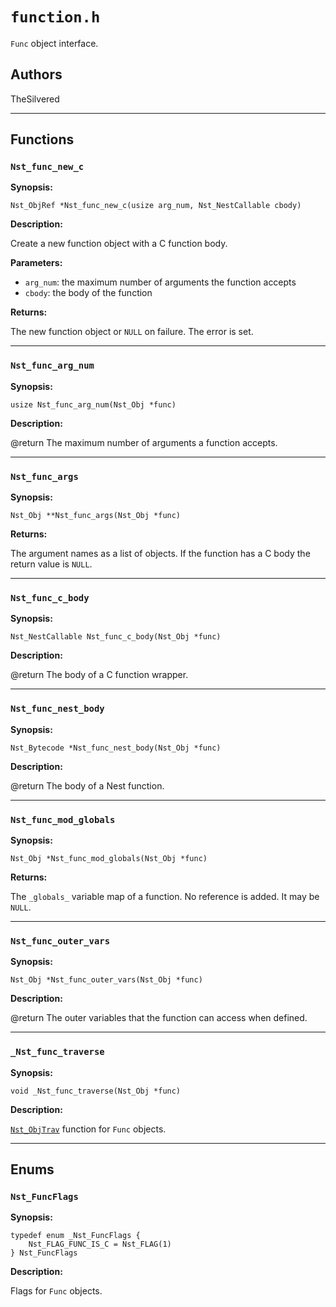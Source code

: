 # `function.h`

`Func` object interface.

## Authors

TheSilvered

---

## Functions

### `Nst_func_new_c`

**Synopsis:**

```better-c
Nst_ObjRef *Nst_func_new_c(usize arg_num, Nst_NestCallable cbody)
```

**Description:**

Create a new function object with a C function body.

**Parameters:**

- `arg_num`: the maximum number of arguments the function accepts
- `cbody`: the body of the function

**Returns:**

The new function object or `NULL` on failure. The error is set.

---

### `Nst_func_arg_num`

**Synopsis:**

```better-c
usize Nst_func_arg_num(Nst_Obj *func)
```

**Description:**

@return The maximum number of arguments a function accepts.

---

### `Nst_func_args`

**Synopsis:**

```better-c
Nst_Obj **Nst_func_args(Nst_Obj *func)
```

**Returns:**

The argument names as a list of objects. If the function has a C body the return
value is `NULL`.

---

### `Nst_func_c_body`

**Synopsis:**

```better-c
Nst_NestCallable Nst_func_c_body(Nst_Obj *func)
```

**Description:**

@return The body of a C function wrapper.

---

### `Nst_func_nest_body`

**Synopsis:**

```better-c
Nst_Bytecode *Nst_func_nest_body(Nst_Obj *func)
```

**Description:**

@return The body of a Nest function.

---

### `Nst_func_mod_globals`

**Synopsis:**

```better-c
Nst_Obj *Nst_func_mod_globals(Nst_Obj *func)
```

**Returns:**

The `_globals_` variable map of a function. No reference is added. It may be
`NULL`.

---

### `Nst_func_outer_vars`

**Synopsis:**

```better-c
Nst_Obj *Nst_func_outer_vars(Nst_Obj *func)
```

**Description:**

@return The outer variables that the function can access when defined.

---

### `_Nst_func_traverse`

**Synopsis:**

```better-c
void _Nst_func_traverse(Nst_Obj *func)
```

**Description:**

[`Nst_ObjTrav`](c_api-obj.md#nst_objtrav) function for `Func` objects.

---

## Enums

### `Nst_FuncFlags`

**Synopsis:**

```better-c
typedef enum _Nst_FuncFlags {
    Nst_FLAG_FUNC_IS_C = Nst_FLAG(1)
} Nst_FuncFlags
```

**Description:**

Flags for `Func` objects.
